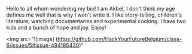 Hello to all whom wondering my bio! 
I am Akbel, I don't think my age defines me well that is why I won't write it. 
I like story-telling, children's literature, watching documentaries and experimental cooking. 
I have two kids and a bunch of hope and joy. Enjoy!


<img src="![image] (https://github.com/HackYourFutureBelgium/class-6/issues/5#issue-494185430)"